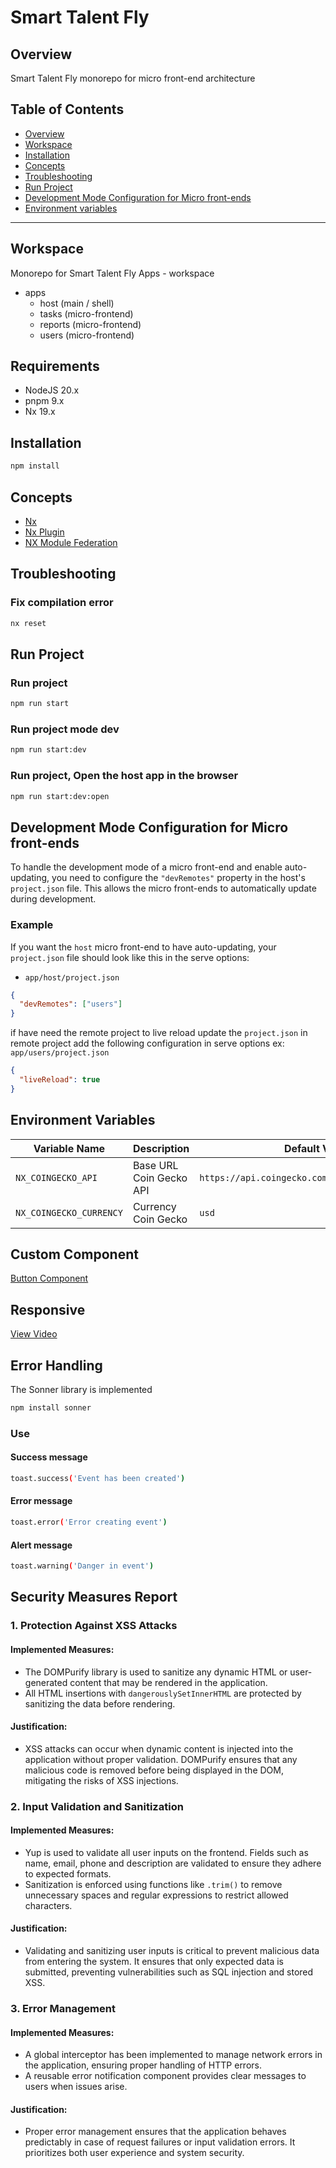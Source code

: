 # Smart Talent Fly

## Overview

Smart Talent Fly monorepo for micro front-end architecture

## Table of Contents

- [Overview](#overview)
- [Workspace](#workspace)
- [Installation](#installation)
- [Concepts](#concepts)
- [Troubleshooting](#troubleshooting)
- [Run Project](#run-project)
- [Development Mode Configuration for Micro front-ends](#development-mode-configuration-for-microfrontends)
- [Environment variables](#environment-variables)

---

## Workspace

Monorepo for Smart Talent Fly Apps - workspace

- apps
  - host (main / shell)
  - tasks (micro-frontend)
  - reports (micro-frontend)
  - users (micro-frontend)

## Requirements

- NodeJS 20.x
- pnpm 9.x
- Nx 19.x

## Installation

```bash
npm install
```

## Concepts

- [Nx](https://nx.dev/)
- [Nx Plugin](https://nx.dev/nx-plugin)
- [NX Module Federation](https://nx.dev/concepts/module-federation/module-federation-and-nx)

## Troubleshooting

### Fix compilation error

```bash
nx reset
```

## Run Project

### Run project

```bash
npm run start
```

### Run project mode dev

```bash
npm run start:dev
```

### Run project, Open the host app in the browser

```bash
npm run start:dev:open
```

## Development Mode Configuration for Micro front-ends

To handle the development mode of a micro front-end and enable auto-updating, you need to configure the `"devRemotes"` property in the host's `project.json` file. This allows the micro front-ends to automatically update during development.

### Example

If you want the `host` micro front-end to have auto-updating, your `project.json` file should look like this in the serve options:

- `app/host/project.json`

```json
{
  "devRemotes": ["users"]
}
```

if have need the remote project to live reload update the `project.json` in remote project add the following configuration in serve options
ex: `app/users/project.json`

```json
{
  "liveReload": true
}
```

## Environment Variables

| Variable Name           | Description             | Default Value                                    | Required |
| ----------------------- | ----------------------- | ------------------------------------------------ | -------- |
| `NX_COINGECKO_API`      | Base URL Coin Gecko API | `https://api.coingecko.com/api/v3/coins/markets` | Yes      |
| `NX_COINGECKO_CURRENCY` | Currency Coin Gecko     | `usd`                                            | Yes      |

## Custom Component

[Button Component](https://github.com/eldalo/st-fly/tree/master/packages/ui/src/button)

## Responsive

[View Video](https://www.loom.com/share/0d9003c94dbc407488dd9a79785d1c6c?sid=9dcc0cec-8bab-4eed-89fd-7e6f0b529014)

## Error Handling

The Sonner library is implemented

```bash
npm install sonner
```

### Use

#### Success message

```bash
toast.success('Event has been created')
```

#### Error message

```bash
toast.error('Error creating event')
```

#### Alert message

```bash
toast.warning('Danger in event')
```

## Security Measures Report

### 1. Protection Against XSS Attacks

#### Implemented Measures:

- The DOMPurify library is used to sanitize any dynamic HTML or user-generated content that may be rendered in the application.
- All HTML insertions with `dangerouslySetInnerHTML` are protected by sanitizing the data before rendering.

#### Justification:

- XSS attacks can occur when dynamic content is injected into the application without proper validation. DOMPurify ensures that any malicious code is removed before being displayed in the DOM, mitigating the risks of XSS injections.

### 2. Input Validation and Sanitization

#### Implemented Measures:

- Yup is used to validate all user inputs on the frontend. Fields such as name, email, phone and description are validated to ensure they adhere to expected formats.
- Sanitization is enforced using functions like `.trim()` to remove unnecessary spaces and regular expressions to restrict allowed characters.

#### Justification:

- Validating and sanitizing user inputs is critical to prevent malicious data from entering the system. It ensures that only expected data is submitted, preventing vulnerabilities such as SQL injection and stored XSS.

### 3. Error Management

#### Implemented Measures:

- A global interceptor has been implemented to manage network errors in the application, ensuring proper handling of HTTP errors.
- A reusable error notification component provides clear messages to users when issues arise.

#### Justification:

- Proper error management ensures that the application behaves predictably in case of request failures or input validation errors. It prioritizes both user experience and system security.
